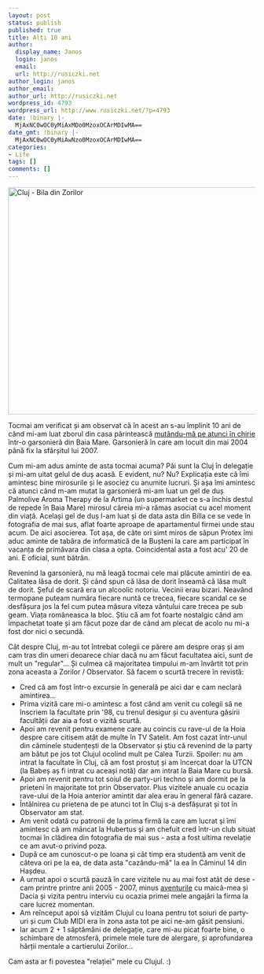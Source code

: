 ```yaml
---
layout: post
status: publish
published: true
title: Alți 10 ani
author:
  display_name: Janos
  login: janos
  email: 
  url: http://rusiczki.net
author_login: janos
author_email: 
author_url: http://rusiczki.net
wordpress_id: 4793
wordpress_url: http://www.rusiczki.net/?p=4793
date: !binary |-
  MjAxNC0wOC0yMiAxMDo0MzoxOCArMDIwMA==
date_gmt: !binary |-
  MjAxNC0wOC0yMiAwNzo0MzoxOCArMDIwMA==
categories:
- Life
tags: []
comments: []
---
```

<p><a href="http://www.rusiczki.net/wp-content/uploads/2014/08/P7030435.jpg"><img src="http://www.rusiczki.net/wp-content/uploads/2014/08/P7030435-693x462.jpg" alt="Cluj - Bila din Zorilor" width="693" height="462" class="alignnone size-medium wp-image-4812" /></a></p>
<p>Tocmai am verificat și am observat că în acest an s-au împlinit 10 ani de când mi-am luat zborul din casa părintească <a href="http://www.rusiczki.net/2004/05/18/the-new-home/">mutându-mă pe atunci în chirie</a> într-o garsonieră din Baia Mare. Garsonieră în care am locuit din mai 2004 până fix la sfârșitul lui 2007.</p>
<p>Cum mi-am adus aminte de asta tocmai acuma? Păi sunt la Cluj în delegație și mi-am uitat gelul de duș acasă. E evident, nu? Nu? Explicația este că îmi amintesc bine mirosurile și le asociez cu anumite lucruri. Și așa îmi amintesc că atunci când m-am mutat la garsonieră mi-am luat un gel de duș Palmolive Aroma Therapy de la Artima (un supermarket ce s-a închis destul de repede în Baia Mare) mirosul căreia mi-a rămas asociat cu acel moment din viață. Același gel de duș l-am luat și de data asta din Billa ce se vede în fotografia de mai sus, aflat foarte aproape de apartamentul firmei unde stau acum. De aici asocierea. Tot așa, de câte ori simt miros de săpun Protex îmi aduc aminte de tabăra de informatică de la Bușteni la care am participat în vacanța de primăvara din clasa a opta. Coincidental asta a fost acu' 20 de ani. E oficial, sunt bătrân.</p>
<p>Revenind la garsonieră, nu mă leagă tocmai cele mai plăcute amintiri de ea. Calitatea lăsa de dorit. Și când spun că lăsa de dorit înseamă că lăsa mult de dorit. Șeful de scară era un alcoolic notoriu. Vecinii erau bizari. Neavând termopane puteam număra fiecare nuntă ce trecea, fiecare scandal ce se desfășura jos la fel cum putea măsura viteza vântului care trecea pe sub geam. Viața româneasca la bloc. Știu că am fot foarte nostalgic când am împachetat toate și am făcut poze dar de când am plecat de acolo nu mi-a fost dor nici o secundă.</p>
<p>Cât despre Cluj, m-au tot întrebat colegii ce părere am despre oraș și am cam tras din umeri deoarece chiar dacă nu am făcut facultatea aici, sunt de mult un "regular"... Și culmea că majoritatea timpului m-am învârtit tot prin zona aceasta a Zorilor / Observator. Să facem o scurtă trecere în revistă:</p>
<ul>
<li>Cred că am fost într-o excursie în generală pe aici dar e cam neclară amintirea...</li>
<li>Prima vizită care mi-o amintesc a fost când am venit cu colegii să ne înscriem la facultate prin '98, cu trenul desigur și cu aventura găsirii facultății dar aia a fost o vizită scurtă.</li>
<li>Apoi am revenit pentru examene care au coincis cu rave-ul de la Hoia despre care citisem atât de multe în TV Satelit. Am fost cazat într-unul din căminele studențești de la Observator și știu că revenind de la party am bătut pe jos tot Clujul ocolind mult pe Calea Turzii. Spoiler: nu am intrat la facultate în Cluj, că am fost prostuț și am încercat doar la UTCN (la Babeș aș fi intrat cu aceași notă) dar am intrat la Baia Mare cu bursă.</li>
<li>Apoi am revenit pentru tot soiul de party-uri techno și am dormit pe la prieteni în majoritate tot prin Observator. Plus vizitele anuale cu ocazia rave-ului de la Hoia anterior amintit dar alea erau în general fără cazare.</li>
<li>Întâlnirea cu prietena de pe atunci tot în Cluj s-a desfășurat și tot în Observator am stat.</li>
<li>Am venit odată cu patronii de la prima firmă la care am lucrat și îmi amintesc că am mâncat la Hubertus și am chefuit cred într-un club situat tocmai în clădirea din fotografia de mai sus - asta a fost ultima revelație ce am avut-o privind poza.</li>
<li>După ce am cunoscut-o pe Ioana și cât timp era studentă am venit de câteva ori pe la ea, de data asta "cazându-mă" la ea în Căminul 14 din Hașdeu.</li>
<li>A urmat apoi o scurtă pauză în care vizitele nu au mai fost atât de dese - cam printre printre anii 2005 - 2007, minus <a href="http://www.rusiczki.net/2006/12/31/el-grande-year-end-recap/">aventurile</a> cu maică-mea și Dacia și vizita pentru interviu cu ocazia primei mele angajări la firma la care lucrez momentan.</li>
<li>Am reînceput apoi să vizităm Clujul cu Ioana pentru tot soiuri de party-uri și cum Club MIDI era în zona asta tot pe aici ne-am găsit pensiuni.</li>
<li>Iar acum 2 + 1 săptămâni de delegație, care mi-au picat foarte bine, o schimbare de atmosferă, primele mele ture de alergare, și aprofundarea hărții mentale a cartierului Zorilor...</li>
</ul>
<p>Cam asta ar fi povestea "relației" mele cu Clujul. :)</p>
